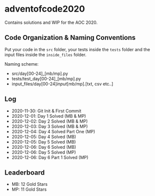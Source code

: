 # adventofcode2020

Contains solutions and WIP for the AOC 2020.

## Code Organization & Naming Conventions

Put your code in the `src` folder, your tests inside the `tests` folder
and the input files inside the `inside_files` folder.

Naming scheme:

- src/day[00-24]_[mb/mp].py
- tests/test_day[00-24]_[mb/mp].py
- input_files/day[00-24]_input_[mb/mp].[txt, csv etc..]

## Log

- 2020-11-30: Git Init & First Commit
- 2020-12-01: Day 1 Solved (MB & MP)
- 2020-12-02: Day 2 Solved (MB & MP)
- 2020-12-03: Day 3 Solved (MB & MP)
- 2020-12-04: Day 4 Solved Part One (MP)
- 2020-12-05: Day 4 Solved (MB)
- 2020-12-05: Day 5 Solved (MB)
- 2020-12-06: Day 6 Solved (MB)
- 2020-12-06: Day 5 Solved (MP)
- 2020-12-06: Day 6 Part 1 Solved (MP)

## Leaderboard

- MB: 12 Gold Stars
- MP: 11 Gold Stars
